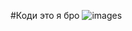 #Коди это я бро
![images](https://github.com/user-attachments/assets/ece3b39e-7aa0-42f6-b5ec-165e57fdfcb8)

